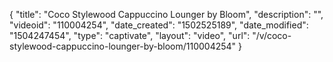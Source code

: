 {
    "title": "Coco Stylewood Cappuccino Lounger by Bloom",
    "description": "",
    "videoid": "110004254",
    "date_created": "1502525189",
    "date_modified": "1504247454",
    "type": "captivate",
    "layout": "video",
    "url": "\/v\/coco-stylewood-cappuccino-lounger-by-bloom\/110004254"
}